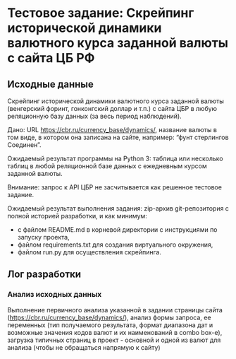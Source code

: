 # Тестовое задание: Скрейпинг исторической динамики валютного курса заданной валюты с сайта ЦБ РФ

## Исходные данные

Скрейпинг исторической динамики валютного курса заданной валюты (венгерский форинт, гонконгский доллар и т.п.) с сайта ЦБР в любую реляционную базу данных (за весь период наблюдений).

Дано: URL https://cbr.ru/currency_base/dynamics/, название валюты в том виде, в котором она записана на сайте, например: “фунт стерлингов Соединен”.

Ожидаемый результат программы на Python 3: таблица или несколько таблиц в любой реляционной базе данных с ежедневным курсом заданной валюты.

Внимание: запрос к API ЦБР не засчитывается как решенное тестовое задание.

Ожидаемый результат выполнения задания: zip-архив git-репозитория с полной историей разработки, и как минимум:

* с файлом README.md в корневой директории с инструкциями по запуску проекта,
* файлом requirements.txt для создания виртуального окружения,
* файлом run.py для осуществления скрейпинга.

## Лог разработки

### Анализ исходных данных
Выполнение первичного анализа указанной в задании страницы сайта (https://cbr.ru/currency_base/dynamics/), анализ формы запроса, ее переменных 
(тип получаемого результата, формат диапазона дат и возможные значения кодов валют и их наименований в combo box-е),
загрузка типичных страниц в проект - основной и одной из валют для анализа (чтобы не обращаться напрямую к сайту)